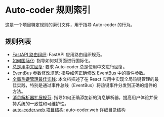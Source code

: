 # Auto-coder 规则索引

这是一个项目特定规则的索引文件，用于指导 Auto-coder 的行为。

## 规则列表

*   [FastAPI 路由组织](./fastapi_router_organization.md): FastAPI 应用路由组织规范。
*   [如何国际化](./如何国际化.md): 指导如何对页面进行国际化。
*   [总是用中文回复](./always_repsond_in_chinese.md): 要求 Auto-coder 总是使用中文进行回复。
*   [EventBus 参数修改规范](./eventbus_parameter_modification.md): 指导如何正确修改 EventBus 中的事件参数。
*   [全局热键管理最佳实践](./hotkey_management.md): 本文档描述了在 React 应用中实现全局热键管理的最佳实践，特别是通过事件总线（EventBus）将热键事件分发到正确的组件的方法。
*   [消息解析器扩展规范](./agentic_message_parser_extension.md): 指导如何正确添加新的消息解析器，提高用户体验并保持系统的一致性和可维护性。
*   [auto-coder.web 项目结构](./project.md): auto-coder.web 详细目录结构
